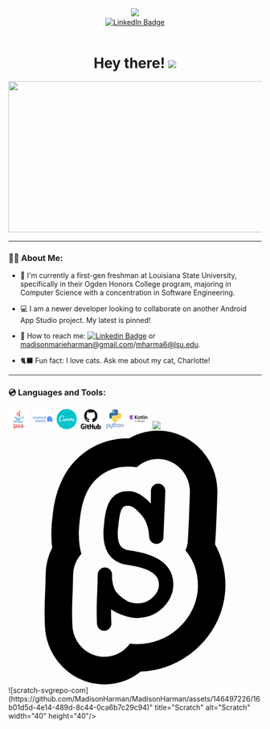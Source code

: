 <div id="header" align="center">
  <img src="https://media.giphy.com/media/LHZyixOnHwDDy/giphy.gif" width="200"/>
</div>

<div id="badges" align="center">
  <a href="https://www.linkedin.com/in/madison-harman-290242289">
    <img src="https://img.shields.io/badge/LinkedIn-blue?style=for-the-badge&logo=linkedin&logoColor=white" alt="LinkedIn Badge"/>
  </a>
</div>

<div align="center">
<img src="https://komarev.com/ghpvc/?username=MadisonHarman&style=flat-square&color=blue" alt=""/>
</div>

<h1 align="center">
  Hey there!
  <img src="https://media.giphy.com/media/hvRJCLFzcasrR4ia7z/giphy.gif" width="30px" />
</h1>

<div align="center">
  <img src="https://media.giphy.com/media/3o7qE1TfOPGlb5M5hu/giphy.gif?cid=ecf05e47simnz32rg4hqyx6wqihxxc472oucis04sf0v32lm&ep=v1_gifs_search&rid=giphy.gif&ct=g" width="600" height="300"/>
</div>

---
### 👩‍💻 About Me:
- :telescope: I'm currently a first-gen freshman at Louisiana State University, specifically in their Ogden Honors College program, majoring in Computer Science with a concentration in Software Engineering.

- 💻 I am a newer developer looking to collaborate on another Android App Studio project. My latest is pinned!

- 💬 How to reach me: [![Linkedin Badge](https://img.shields.io/badge/-Madison_Harman-blue?style=flat&logo=Linkedin&logoColor=white)](https://www.linkedin.com/in/madison-harman-290242289) or madisonmarieharman@gmail.com/mharma6@lsu.edu.

- 🐈‍⬛ Fun fact: I love cats. Ask me about my cat, Charlotte!

---
### 💿 Languages and Tools:
<div>
  <img src="https://github.com/devicons/devicon/blob/master/icons/java/java-original-wordmark.svg" title="Java" alt="Java" width="40" height="40"/>&nbsp;
<img src="https://github.com/devicons/devicon/blob/master/icons/androidstudio/androidstudio-plain-wordmark.svg" title="Android App Studio" alt="Android App Studio" width="40" height="40"/>&nbsp;
  <img src="https://github.com/devicons/devicon/blob/master/icons/canva/canva-original.svg" title="Canva" alt="Canva" width="40" height="40"/>&nbsp;
   <img src="https://github.com/devicons/devicon/blob/master/icons/github/github-original-wordmark.svg" title="Github" alt="Github" width="40" height="40"/>&nbsp;
  <img src="https://github.com/devicons/devicon/blob/master/icons/python/python-original-wordmark.svg" title="Python" alt="Python" width="40" height="40"/>&nbsp;
   <img src="https://github.com/devicons/devicon/blob/master/icons/kotlin/kotlin-original-wordmark.svg" title="Kotlin" alt="Kotlin" width="40" height="40"/>&nbsp;
   <img src="<?xml version="1.0" encoding="utf-8"?><!-- Uploaded to: SVG Repo, www.svgrepo.com, Generator: SVG Repo Mixer Tools -->
<svg fill="#000000" width="800px" height="800px" viewBox="0 0 24 24" role="img" xmlns="http://www.w3.org/2000/svg"><title>Scratch icon</title><path d="M11.406 11.312c-.78-.123-1.198-.654-.99-2.295l.023-.198c.175-1.426.321-1.743.996-1.706.198.013.426.14.654.33.211.247.68.568.945 1.204.19.466.254.77.281 1.098l.042.402v-.002a.68.68 0 0 0 1.342-.007c.008-.044.176-4.365.176-4.436 0-.38-.302-.69-.68-.696a.685.685 0 0 0-.682.688c0 .009-.001.605-.014 1.206-.536-.592-1.223-1.123-1.994-1.17-2.058-.11-2.283 1.811-2.419 2.918l-.02.196c-.278 2.189.441 3.569 2.13 3.837 1.838.293 3.063.72 3.074 1.868.007.446-.224.903-.627 1.254a2.163 2.163 0 0 1-1.749.507 3.233 3.233 0 0 1-.539-.141c-.24-.136-.847-.51-1.154-.942-.26-.364-.35-.937-.378-1.3.004-.163.005-.27.005-.283a.69.69 0 0 0-.669-.703.689.689 0 0 0-.696.682c0 .013-.017 1.367-.066 2.183-.07 1.313 0 2.426 0 2.474.028.382.35.67.727.644a.681.681 0 0 0 .635-.733c0-.006-.033-.545-.029-1.29a5.21 5.21 0 0 0 1.938.773 3.451 3.451 0 0 0 2.856-.82c.713-.619 1.122-1.464 1.11-2.32-.024-2.555-2.865-3.004-4.228-3.222M14.174 0a5.51 5.51 0 0 0-2.724.723h-.112c-2.637 0-4.937 1.392-6.15 3.728-.728 1.393-.9 2.75-.999 3.579-.012.089-.018.17-.028.262-.12.974-.123 1.904-.01 2.772a5.824 5.824 0 0 0-.625 2.529v.016a58.919 58.919 0 0 1-.057 1.95 29.72 29.72 0 0 0-.008 2.94l.013.209C3.698 21.676 6.159 24 9.083 24a5.516 5.516 0 0 0 3.463-1.21 8.357 8.357 0 0 0 5.195-2.08c1.826-1.587 2.859-3.845 2.83-6.19-.013-1.362-.346-2.638-.978-3.763.117-1.273.221-4.996.221-5.03 0-3.103-2.484-5.67-5.539-5.727zm.056 2.675c1.642.03 2.978 1.412 2.978 3.081 0 .038-.145 4.497-.215 4.883a3.152 3.152 0 0 1-.203.69c.756.89 1.165 2 1.175 3.256.021 1.555-.681 3.076-1.926 4.16a5.763 5.763 0 0 1-3.8 1.444 5.986 5.986 0 0 1-.718-.048 3.386 3.386 0 0 1-.172.215 2.97 2.97 0 0 1-2.264 1.038c-1.573 0-2.897-1.255-3.013-2.856l-.008-.122a27.366 27.366 0 0 1 .005-2.662c.039-.679.06-1.831.062-2.08a3.124 3.124 0 0 1 .783-2.025c-.237-.835-.312-1.836-.167-3.02l.024-.212c.083-.695.208-1.72.72-2.7.765-1.473 2.168-2.318 3.848-2.318a4.568 4.568 0 0 1 .824.07c.546-.5 1.27-.81 2.067-.794Z"/></svg>![scratch-svgrepo-com](https://github.com/MadisonHarman/MadisonHarman/assets/146497226/16b01d5d-4e14-489d-8c44-0ca6b7c29c94)" title="Scratch" alt="Scratch" width="40" height="40"/>&nbsp;
</div>
